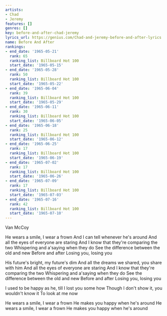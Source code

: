 ```yaml
---
artists:
- Chad
- Jeremy
features: []
genres: []
key: before-and-after-chad-jeremy
lyrics_url: https://genius.com/Chad-and-jeremy-before-and-after-lyrics
name: Before And After
rankings:
- end_date: '1965-05-21'
  rank: 65
  ranking_list: Billboard Hot 100
  start_date: '1965-05-15'
- end_date: '1965-05-28'
  rank: 50
  ranking_list: Billboard Hot 100
  start_date: '1965-05-22'
- end_date: '1965-06-04'
  rank: 39
  ranking_list: Billboard Hot 100
  start_date: '1965-05-29'
- end_date: '1965-06-11'
  rank: 30
  ranking_list: Billboard Hot 100
  start_date: '1965-06-05'
- end_date: '1965-06-18'
  rank: 25
  ranking_list: Billboard Hot 100
  start_date: '1965-06-12'
- end_date: '1965-06-25'
  rank: 17
  ranking_list: Billboard Hot 100
  start_date: '1965-06-19'
- end_date: '1965-07-02'
  rank: 17
  ranking_list: Billboard Hot 100
  start_date: '1965-06-26'
- end_date: '1965-07-09'
  rank: 17
  ranking_list: Billboard Hot 100
  start_date: '1965-07-03'
- end_date: '1965-07-16'
  rank: 42
  ranking_list: Billboard Hot 100
  start_date: '1965-07-10'
---
```

Van McCoy

He wears a smile, I wear a frown
And I can tell whenever he's around
And all the eyes of everyone are staring
And I know that they're comparing the two
Whispering and a'saying when they do
See the difference between the old and new
Before and after
Losing you, losing you

His future's bright, my future's dim
And all the dreams we shared, you share with him
And all the eyes of everyone are staring
And I know that they're comparing the two
Whispering and a'saying when they do
See the difference between the old and new
Before and after
Losing you, losing you

I used to be happy as he, till I lost you some how
Though I don't show it, you wouldn't know it
To look at me now

He wears a smile, I wear a frown
He makes you happy when he's around
He wears a smile, I wear a frown
He makes you happy when he's around
